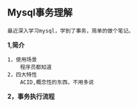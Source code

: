 ## Mysql事务理解

	最近深入学习mysql，学到了事务，简单的做个笔记。

**1,简介**

	1，使用场景
		程序员都知道
	2，四大特性
		ACID,概念性的东西，不用多说
	
**2，事务执行流程**
	
